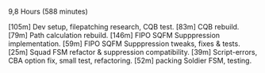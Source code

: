 9,8 Hours (588 minutes)

[105m] Dev setup, filepatching research, CQB test.
[83m]  CQB rebuild.
[79m]  Path calculation rebuild.
[146m] FIPO SQFM Supppression implementation.
[59m]  FIPO SQFM Supppression tweaks, fixes & tests.
[25m]  Squad FSM refactor & suppression compatibility.
[39m]  Script-errors, CBA option fix, small test, refactoring.
[52m]  packing Soldier FSM, testing.